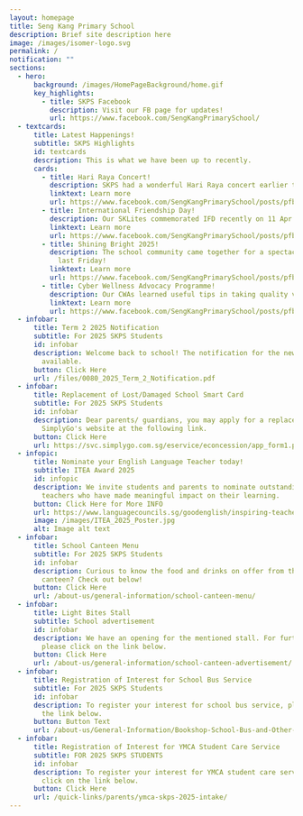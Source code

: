 ```yaml
---
layout: homepage
title: Seng Kang Primary School
description: Brief site description here
image: /images/isomer-logo.svg
permalink: /
notification: ""
sections:
  - hero:
      background: /images/HomePageBackground/home.gif
      key_highlights:
        - title: SKPS Facebook
          description: Visit our FB page for updates!
          url: https://www.facebook.com/SengKangPrimarySchool/
  - textcards:
      title: Latest Happenings!
      subtitle: SKPS Highlights
      id: textcards
      description: This is what we have been up to recently.
      cards:
        - title: Hari Raya Concert!
          description: SKPS had a wonderful Hari Raya concert earlier this week!
          linktext: Learn more
          url: https://www.facebook.com/SengKangPrimarySchool/posts/pfbid02EBaYFgAbDtrJrmVfdEVDvCsiqR6F3jKYwoAAw7V3WeTdKfxHYSrbeWHytCng8gJtl
        - title: International Friendship Day!
          description: Our SKLites commemorated IFD recently on 11 Apr 2025!
          linktext: Learn more
          url: https://www.facebook.com/SengKangPrimarySchool/posts/pfbid0cPAezMPc8jmCDarGSRUr8nM82F7vrfvhYrmEU5cRmWV4vGun8LMneVuGGVZH4AeDl
        - title: Shining Bright 2025!
          description: The school community came together for a spectacular celebration
            last Friday!
          linktext: Learn more
          url: https://www.facebook.com/SengKangPrimarySchool/posts/pfbid02Rv4f2coVB9yXmnfyJaFPFRGxa9LWA8E1gqCBMnNRsf8nPEHGmYcaaDxdLTKbz6BBl
        - title: Cyber Wellness Advocacy Programme!
          description: Our CWAs learned useful tips in taking quality videos!
          linktext: Learn more
          url: https://www.facebook.com/SengKangPrimarySchool/posts/pfbid0aaeZrp5BSpUh5s5hEuW9iSyy1BbLghkwscacVPstXVBR5m7UGCGJupbXNwVUr2Dpl
  - infobar:
      title: Term 2 2025 Notification
      subtitle: For 2025 SKPS Students
      id: infobar
      description: Welcome back to school! The notification for the new term is now
        available.
      button: Click Here
      url: /files/0080_2025_Term_2_Notification.pdf
  - infobar:
      title: Replacement of Lost/Damaged School Smart Card
      subtitle: For 2025 SKPS Students
      id: infobar
      description: Dear parents/ guardians, you may apply for a replacement card via
        SimplyGo's website at the following link.
      button: Click Here
      url: https://svc.simplygo.com.sg/eservice/econcession/app_form1.php?app_type=2
  - infopic:
      title: Nominate your English Language Teacher today!
      subtitle: ITEA Award 2025
      id: infopic
      description: We invite students and parents to nominate outstanding English
        teachers who have made meaningful impact on their learning.
      button: Click Here for More INFO
      url: https://www.languagecouncils.sg/goodenglish/inspiring-teacher-of-english-award/nomination-information
      image: /images/ITEA_2025_Poster.jpg
      alt: Image alt text
  - infobar:
      title: School Canteen Menu
      subtitle: For 2025 SKPS Students
      id: infobar
      description: Curious to know the food and drinks on offer from the school
        canteen? Check out below!
      button: Click Here
      url: /about-us/general-information/school-canteen-menu/
  - infobar:
      title: Light Bites Stall
      subtitle: School advertisement
      id: infobar
      description: We have an opening for the mentioned stall. For further details,
        please click on the link below.
      button: Click Here
      url: /about-us/general-information/school-canteen-advertisement/
  - infobar:
      title: Registration of Interest for School Bus Service
      subtitle: For 2025 SKPS Students
      id: infobar
      description: To register your interest for school bus service, please click on
        the link below.
      button: Button Text
      url: /about-us/General-Information/Bookshop-School-Bus-and-Other-Services/
  - infobar:
      title: Registration of Interest for YMCA Student Care Service
      subtitle: FOR 2025 SKPS STUDENTS
      id: infobar
      description: To register your interest for YMCA student care service, please
        click on the link below.
      button: Click Here
      url: /quick-links/parents/ymca-skps-2025-intake/
---
```

